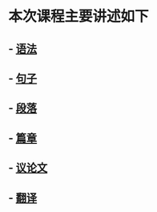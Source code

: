 # 本次课程主要讲述如下
## - [语法](https://github.com/xindavidlee/englishwriting/blob/master/Lecture%2002%20%E8%AF%AD%E6%B3%95.md)
## - [句子](https://github.com/xindavidlee/englishwriting/blob/master/Lecture%2003%20%E5%8F%A5%E5%AD%90%E7%B1%BB%E5%88%AB.md)
## - [段落](https://github.com/xindavidlee/englishwriting/blob/master/Lecture%2005%20%E6%AE%B5%E8%90%BD%E5%86%99%E4%BD%9C%201.md)
## - [篇章]()
## - [议论文]()
## - [翻译]()


